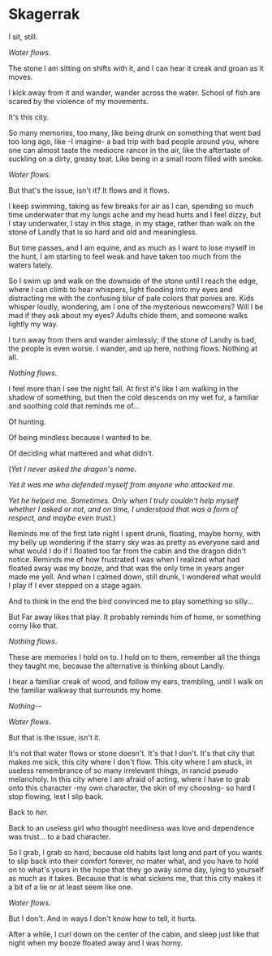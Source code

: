 Skagerrak
=========

I sit, still.

*Water flows.*

The stone I am sitting on shifts with it, and I can hear it creak and groan as it moves.

I kick away from it and wander, wander across the water. School of fish are scared by the violence of my movements.

It's this city.

So many memories, too many, like being drunk on something that went bad too long ago, like -I imagine- a bad trip with bad people around you, where one can almost taste the mediocre rancor in the air, like the aftertaste of suckling on a dirty, greasy teat. Like being in a small room filled with smoke.

*Water flows.*

But that's the issue, isn't it? It flows and it flows.

I keep swimming, taking as few breaks for air as I can, spending so much time underwater that my lungs ache and my head hurts and I feel dizzy, but I stay underwater, I stay in this stage, in my stage, rather than walk on the stone of Landly that is so hard and old and meaningless.

But time passes, and I am equine, and as much as I want to lose myself in the hunt, I am starting to feel weak and have taken too much from the waters lately.

So I swim up and walk on the downside of the stone until I reach the edge, where I can climb to hear whispers, light flooding into my eyes and distracting me with the confusing blur of pale colors that ponies are. Kids whisper loudly, wondering, am I one of the mysterious newcomers? Will I be mad if they ask about my eyes? Adults chide them, and someone walks lightly my way.

I turn away from them and wander aimlessly; if the stone of Landly is bad, the people is even worse. I wander, and up here, nothing flows. Nothing at all.

*Nothing flows.*

I feel more than I see the night fall. At first it's like I am walking in the shadow of something, but then the cold descends on my wet fur, a familiar and soothing cold that reminds me of...

Of hunting.

Of being mindless because I wanted to be.

Of deciding what mattered and what didn't.

(*Yet I never asked the dragon's name.*

*Yet it was me who defended myself from anyone who attacked me.*

*Yet he helped me. Sometimes. Only when I truly couldn't help myself whether I asked or not, and on time, I understood that was a form of respect, and maybe even trust.*)

Reminds me of the first late night I spent drunk, floating, maybe horny, with my belly up wondering if the starry sky was as pretty as everyone said and what would I do if I floated too far from the cabin and the dragon didn't notice. Reminds me of how frustrated I was when I realized what had floated away was my booze, and that was the only time in years anger made me yell. And when I calmed down, still drunk, I wondered what would I play if I ever stepped on a stage again.

And to think in the end the bird convinced me to play something so silly...

But Far away likes that play. It probably reminds him of home, or something corny like that.

*Nothing flows*.

These are memories I hold on to. I hold on to them, remember all the things they taught me, because the alternative is thinking about Landly.

I hear a familiar creak of wood, and follow my ears, trembling, until I walk on the familiar walkway that surrounds my home.

*Nothing--*

*Water flows*.

But that is the issue, isn't it.

It's not that water flows or stone doesn't. It's that I don't. It's that city that makes me sick, this city where I don't flow. This city where I am stuck, in useless remembrance of so many irrelevant things, in rancid pseudo melancholy. In this city where I am afraid of acting, where I have to grab onto this character -my own character, the skin of my choosing- so hard I stop flowing, lest I slip back.

Back to *her.*

Back to an useless girl who thought neediness was love and dependence was trust... to a bad character.

So I grab, I grab so hard, because old habits last long and part of you wants to slip back into their comfort forever, no mater what, and you have to hold on to what's yours in the hope that they go away some day, lying to yourself as much as it takes. Because that is what sickens me, that this city makes it a bit of a lie or at least seem like one.

*Water flows.*

But I don't. And in ways I don't know how to tell, it hurts.

After a while, I curl down on the center of the cabin, and sleep just like that night when my booze floated away and I was horny.